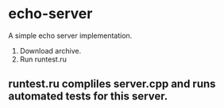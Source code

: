 echo-server
===========

A simple echo server implementation.


1. Download archive.
2. Run runtest.ru


## runtest.ru compliles server.cpp and runs automated tests for this server. ##
